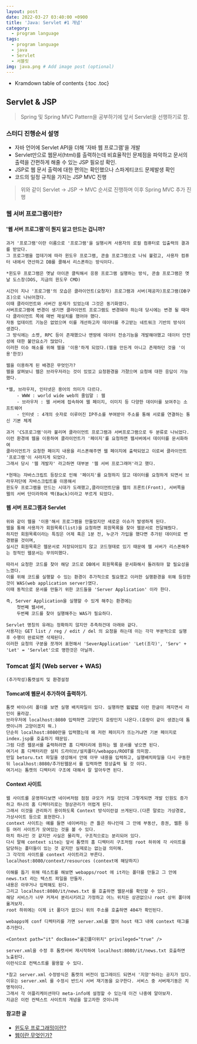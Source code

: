 ```yaml
---
layout: post
date: 2022-03-27 03:40:00 +0900
title: 'Java: Servlet #1 개념'
category:
  - program language
tags:
  - program language
  - java
  - Servlet
  - 서블릿
img: java.png # Add image post (optional)  
---
```


* Kramdown table of contents
{:toc .toc}

## Servlet & JSP
> Spring 및 Spring MVC Pattern을 공부하기에 앞서 Servlet을 선행하기로 함.

### 스터디 진행순서 설명
- 자바 언어에 Servlet API을 더해 '자바 웹 프로그램'을 개발
- Servlet만으로 웹문서(html)를 출력하는데 비효율적인 문제점을 파악하고 문서의 출력을 간편하게 해줄 수 있는 JSP 필요성 확인. 
- JSP로 웹 문서 출력에 대한 편의는 확인했으나 스파게티코드 문제발생 확인
- 코드의 일정 규칙을 가지는 JSP MVC 진행
> 위와 같이 Servlet -> JSP -> MVC 순서로 진행하며 이후 Spring MVC 추가 진행

### 웹 서버 프로그램이란?
#### '웹 서버 프로그램'이 뭔지 알고 만드는 겁니까?

    과거 '프로그램'이란 이름으로 '프로그램'을 실행시켜 사용자의 로컬 컴퓨터로 입출력의 결과를 받았다.
    그 프로그램을 껍데기에 따라 윈도우 프로그램, 콘솔 프로그램으로 나눠 불렀고, 사용자 컴퓨터 내에서 연산하고 DB를 콜해서 리스폰하는 방식이다.
    
    *윈도우 프로그램은 옛날 아이콘 클릭해서 응용 프로그램 실행하는 방식, 콘솔 프로그램은 옛날 도스창(DOS, 지금의 윈도우 CMD) 

    시간이 지나 '프로그램'의 모습은 클라이언트(요청자) 프로그램과 서버(제공자)프로그램(DB구조)으로 나뉘어졌다.
    이때 클라이언트와 서버간 문제가 있었는데 그것은 동기화였다.
    서버프로그램에 변경이 생기면 클라이언트 프로그램도 변경돼야 하는데 당시에는 변경 될 때마다 클라이언트 쪽에 매번 재설치를 했어야 했다.
    자동 업데이트 기능은 없었으며 이를 개선하고자 데이터를 주고받는 네트워크 기반의 방식이 생겼다.
    그 방식에는 소켓, RPC 등이 존재했으나 맨땅에 데이터 전송기능을 개발해야했고 데이터 안전성에 대한 불안요소가 많았다.
    이러한 이슈 해소를 위해 웹을 '이용'하게 되었다.(웹을 만든게 아니고 존재하던 것을 '이용'한것)
    
    웹을 이용하게 된 배경은 무엇인가?
    웹을 살펴보니 웹은 브라우저라는 것이 있었고 요청환경을 가졌으며 요청에 대한 응답이 가능했다.
    
    *웹, 브라우저, 인터넷은 용어의 의미가 다르다.
        - WWW : world wide web의 줄임말 : 웹
        - 브라우저 : 웹 서버에 접속하여 웹 페이지, 이미지 등 다양한 데이터를 보여주는 소프트웨어
        - 인터넷 : 4개의 숫자로 이루어진 IP주소를 부여받아 주소를 통해 서로를 연결하는 통신 기본 체계

    과거 'CS프로그램'이라 불리며 클라이언트 프로그램과 서버프로그램으로 두 분류로 나뉘었다. 
    이런 환경에 웹을 이용하여 클라이언트가 '페이지'를 요청하면 웹서버에서 데이터를 문서화하여 
    클라이언트가 요청한 페이지 내용을 리스폰해주면 웹 페이지에 출력되었고 이로써 클라이언트 '프로그램'이 사라지게 되었다.
    그래서 당시 '웹 개발자' 라고하면 대부분 '웹 서버 프로그래머'라고 했다.
    
    *현재는 자바스크립트 등장으로 인해 '페이지'를 요청하지 않고 데이터를 요청하게 되면서 브라우저단에 자바스크립트를 이용해서 
    윈도우 프로그램을 만드는 시대가 도래했고,클라이언트단을 웹의 프론트(Front), 서버쪽을 웹의 서버 단이라하여 백(Back)이라고 부르게 되었다.

#### 웹 서버 프로그램과 Servlet

    위와 같이 웹을 '이용'해서 프로그램을 만들었지만 새로운 이슈가 발생하게 된다.
    웹을 통해 사용자가 회원목록(list)을 요청하면 회원목록을 찾아 웹문서로 전달해줬다.
    하지만 회원목록이라는 특징은 어제 혹은 1분 전, 누군가 가입을 했다면 추가된 데이터로 변경됐을 것이며,
    실시간 회원목록은 웹문서로 저장되어있지 않고 코드형태로 있기 때문에 웹 서버가 리스폰해주는 정적인 웹문서는 무의미했다.
    
    따라서 요청한 코드를 찾아 해당 코드로 DB에서 회원목록을 문서화해서 돌려줘야 할 필요성을 느꼈다.
    이를 위해 코드를 실행할 수 있는 환경이 추가적으로 필요했고 이러한 실행환경을 위해 등장한 것이 WAS(web application server)였다.
    이때 동적으로 문서를 만들기 위한 코드들을 'Server Application' 이라 한다.
    
    즉, Server Application을 실행할 수 있게 해주는 환경에는 
        첫번째 웹서버, 
        두번째 코드를 찾아 실행해주는 WAS가 필요하다.
    
    Servlet 명칭의 유래는 정확하지 않지만 추측하건데 아래와 같다.
    사용자는 GET list / reg / edit / del 의 요청을 하는데 이는 각각 부분적으로 실행 후 수행이 완료되면 삭제된다.
    이러한 요청의 구분을 쪼개어 표현해서 'SeverApplication' 'Let(조각)', 'Serv' + 'Let' = 'Servlet'으로 명한것은 아닐까.

### Tomcat 설치 (Web server + WAS)

    (추가작성)톰캣설치 및 환경설정

#### Tomcat에 웹문서 추가하여 출력하기.

    톰캣 바이너리 폴더를 보면 실행 배치파일이 있다. 실행하면 뛻뗣땗 이런 한글이 깨지면서 라인이 올라감.
    브라우저에 localhost:8080 입력하면 고양인지 호랑인지 나온다.(호랑이 같이 생겼는데 톰캣이니까 고양이겠지 뭐.)
    단순히 localhost:8080만을 입력했는데 왜 저런 페이지가 뜨는거냐면 기본 페이지로 index.jsp를 호출하기 때문임. 
    그럼 다른 웹문서를 출력하려면 홈 디렉터리에 원하는 웹 문서를 넣으면 된다. 
    여기서 홈 디렉터리란 설치 드라이브/설치폴더/webapps/ROOT를 의미함.
    만일 betoru.txt 파일을 생성해서 안에 아무 내용을 입력하고, 실행배치파일을 다시 구동한 뒤 localhost:8080/추가된웹문서 를 입력하면 정상출력 될 것 이다.
    여기서는 톰캣의 디렉터리 구조에 대해서 잘 알아두면 된다.

#### Context 사이트

    웹 사이트를 운영하다보면 네이버처럼 점점 규모가 커질 것인데 그렇게되면 개발 인원도 증가하고 하나의 홈 디렉터리로는 형상관리가 어렵게 된다.
    그래서 이것을 관리하기 용이하도록 Context 방식이란걸 쓰게된다.(다른 말로는 가상경로, 가상사이트 등으로 표현한다.)
    context 사이트는 예를 들면 네이버라는 큰 틀은 하나인데 그 안에 부동산, 증권, 웹툰 등등 여러 사이트가 모여있는 것을 볼 수 있다. 
    마치 하나인 것 같지만 사실은 물리적, 구조적으로는 분리되어 있다.
    다시 말해 context site는 앞서 톰캣의 홈 디렉터리 구조처럼 root 하위에 각 사이트를 담당하는 폴더들이 있는 것 같지만 실제로는 없는걸 의미해.
    그 각각의 사이트를 context 사이트라고 부른다. localhost:8080/context/resources (context에 해당하지)
    
    이해를 돕기 위해 테스트를 해보면 webapps/root 에 it라는 폴더를 만들고 그 안에 news.txt 라는 텍스트 파일을 만들자. 
    내용은 아무거나 입력해도 된다.
    그리고 localhost:8080/it/news.txt 를 호출하면 웹문서를 확인할 수 있다. 
    해당 서비스가 너무 커져서 분리시키려고 가정하고 어느 위치든 상관없으나 root 상위 폴더에 옮겨보자. 
    root 하위에는 이제 it 폴더가 없으니 위의 주소를 호출하면 404가 확인된다.
    
    webapps에 conf 디렉터리를 가면 server.xml를 열어 host 태그 내에 context 태그를 추가한다.
``` <Context path="it" docBase="옮긴폴더위치" privileged="true" /> ```

    server.xml을 수정 후 톰캣서버 재시작하여 localhost:8080/it/news.txt 호출하면 노출된다. 
    이런식으로 컨텍스트를 활용할 수 있다.
    
    *참고 server.xml 수정방식은 톰캣의 버전이 업그레이드 되면서 '지양'하라는 공지가 있다. 
    이유는 server.xml 를 수정시 반드시 서버 재기동을 요구한다. 서비스 중 서버재기동은 치명적이다.
    그래서 각 어플리케이션마다 meta-info에 설정할 수 있는데 이건 나중에 알아보자. 
    지금은 이런 컨텍스트 사이트의 개념을 알고자한 것이니까

#### 참고한 글
- [윈도우 프로그래밍이란?](https://gdnn.tistory.com/113)
- [웹이란 무엇인가?](https://velog.io/@ybnr_92/Web-%EC%9D%B4%EB%9E%80)
          
          